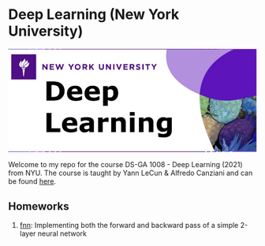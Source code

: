 # Deep Learning (New York University)
![banner](./images/banner.png)

Welcome to my repo for the course DS-GA 1008 - Deep Learning (2021) from NYU. The course is taught by Yann LeCun & Alfredo Canziani and can be found [here](https://atcold.github.io/NYU-DLSP21/).

## Homeworks
1. [fnn](./fnn/): Implementing both the forward and backward pass of a simple 2-layer neural network 


